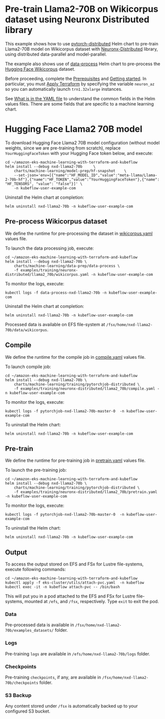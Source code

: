 # Pre-train Llama2-70B on Wikicorpus dataset using Neuronx Distributed library

This example shows how to use [pytorch-distributed](../../../charts/machine-learning/training/pytorchjob-elastic/Chart.yaml) Helm chart to pre-train Llama2-70B model on Wikicorpus dataset with [Neuronx-Distributed](https://github.com/aws-neuron/neuronx-distributed/tree/main) library, using distributed data-parallel and model-parallel. 

The example also shows use of [data-process](../../../charts/machine-learning/data-prep/data-process/Chart.yaml) Helm chart to pre-process the [Hugging Face Wikicorpus](https://huggingface.co/datasets/wikicorpus) dataset.

Before proceeding, complete the [Prerequisites](../../../../README.md#prerequisites) and [Getting started](../../../../README.md#getting-started). In particular, you must [Apply Terraform](../../../../README.md#apply-terraform) by specifying the variable `neuron_az` so you can automatically launch `trn1.32xlarge` instances.

See [What is in the YAML file](../../../../README.md#yaml-recipes) to understand the common fields in the Helm values files. There are some fields that are specific to a machine learning chart.

# Hugging Face Llama2 70B model

To download Hugging Face Llama2 70B model configuration (without model weights, since we are pre-training from scratch), replace `YourHuggingFaceToken` with your Hugging Face token below, and execute:

    cd ~/amazon-eks-machine-learning-with-terraform-and-kubeflow
    helm install --debug nxd-llama2-70b     \
        charts/machine-learning/model-prep/hf-snapshot    \
        --set-json='env=[{"name":"HF_MODEL_ID","value":"meta-llama/Llama-2-70b-hf"},{"name":"HF_TOKEN","value":"YourHuggingFaceToken"},{"name": "HF_TENSORS", "value": "false"}]' \
        -n kubeflow-user-example-com

Uninstall the Helm chart at completion:

    helm uninstall nxd-llama2-70b -n kubeflow-user-example-com


## Pre-process Wikicorpus dataset

We define the runtime for pre-processing the dataset in [wikicorpus.yaml](./wikicorpus.yaml) values file. 

To launch the data processing job, execute:

    cd ~/amazon-eks-machine-learning-with-terraform-and-kubeflow
    helm install --debug nxd-llama2-70b \
        charts/machine-learning/data-prep/data-process \
        -f examples/training/neuronx-distributed/llama2_70b/wikicorpus.yaml -n kubeflow-user-example-com

To monitor the logs, execute:

    kubectl logs -f data-process-nxd-llama2-70b -n kubeflow-user-example-com

Uninstall the Helm chart at completion:

    helm uninstall nxd-llama2-70b -n kubeflow-user-example-com

Processed data is available on EFS file-system at `/fsx/home/nxd-llama2-70b/data/wikicorpus`.

## Compile

We define the runtime for the compile job in [compile.yaml](./compile.yaml) values file. 

To launch compile job:

    cd ~/amazon-eks-machine-learning-with-terraform-and-kubeflow
    helm install --debug nxd-llama2-70b \
        charts/machine-learning/training/pytorchjob-distributed \
        -f examples/training/neuronx-distributed/llama2_70b/compile.yaml -n kubeflow-user-example-com

To monitor the logs, execute:

    kubectl logs -f pytorchjob-nxd-llama2-70b-master-0  -n kubeflow-user-example-com

To uninstall the Helm chart:

    helm uninstall nxd-llama2-70b -n kubeflow-user-example-com

## Pre-train

We define the runtime for pre-training job in [pretrain.yaml](./pretrain.yaml) values file. 

To launch the pre-training job:

    cd ~/amazon-eks-machine-learning-with-terraform-and-kubeflow
    helm install --debug nxd-llama2-70b \
        charts/machine-learning/training/pytorchjob-distributed \
        -f examples/training/neuronx-distributed/llama2_70b/pretrain.yaml -n kubeflow-user-example-com

To monitor the logs, execute:

    kubectl logs -f pytorchjob-nxd-llama2-70b-master-0  -n kubeflow-user-example-com

To uninstall the Helm chart:

    helm uninstall nxd-llama2-70b -n kubeflow-user-example-com

## Output

To access the output stored on EFS and FSx for Lustre file-systems, execute following commands:

    cd ~/amazon-eks-machine-learning-with-terraform-and-kubeflow
    kubectl apply -f eks-cluster/utils/attach-pvc.yaml  -n kubeflow
    kubectl exec -it -n kubeflow attach-pvc -- /bin/bash


This will put you in a pod attached to the  EFS and FSx for Lustre file-systems, mounted at `/efs`, and `/fsx`, respectively. Type `exit` to exit the pod.

### Data

Pre-processed data is available in `/fsx/home/nxd-llama2-70b/examples_datasets/` folder.

### Logs

Pre-training `logs` are available in `/efs/home/nxd-llama2-70b/logs` folder. 

### Checkpoints

Pre-training `checkpoints`, if any, are available in `/fsx/home/nxd-llama2-70b/checkpoints` folder.

### S3 Backup

Any content stored under `/fsx` is automatically backed up to your configured S3 bucket.
